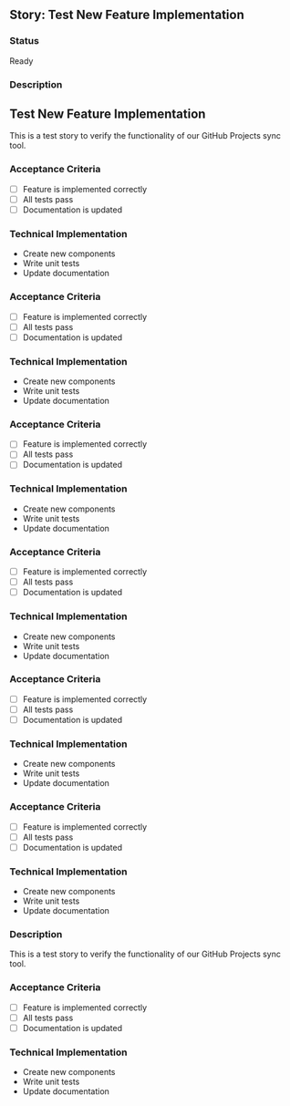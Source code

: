 ## Story: Test New Feature Implementation

### Status

Ready

### Description

## Test New Feature Implementation

This is a test story to verify the functionality of our GitHub Projects sync tool.

### Acceptance Criteria
- [ ] Feature is implemented correctly
- [ ] All tests pass
- [ ] Documentation is updated

### Technical Implementation
- Create new components
- Write unit tests
- Update documentation


### Acceptance Criteria
- [ ] Feature is implemented correctly
- [ ] All tests pass
- [ ] Documentation is updated

### Technical Implementation
- Create new components
- Write unit tests
- Update documentation


### Acceptance Criteria
- [ ] Feature is implemented correctly
- [ ] All tests pass
- [ ] Documentation is updated

### Technical Implementation
- Create new components
- Write unit tests
- Update documentation


### Acceptance Criteria
- [ ] Feature is implemented correctly
- [ ] All tests pass
- [ ] Documentation is updated

### Technical Implementation
- Create new components
- Write unit tests
- Update documentation


### Acceptance Criteria
- [ ] Feature is implemented correctly
- [ ] All tests pass
- [ ] Documentation is updated

### Technical Implementation
- Create new components
- Write unit tests
- Update documentation


### Acceptance Criteria
- [ ] Feature is implemented correctly
- [ ] All tests pass
- [ ] Documentation is updated

### Technical Implementation
- Create new components
- Write unit tests
- Update documentation


### Description
This is a test story to verify the functionality of our GitHub Projects sync tool.

### Acceptance Criteria
- [ ] Feature is implemented correctly
- [ ] All tests pass
- [ ] Documentation is updated

### Technical Implementation
- Create new components
- Write unit tests
- Update documentation



